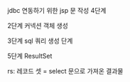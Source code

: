 jdbc 연동하기 위한 jsp 문 작성 4단계

2단계 커넥션 객체 생성

3단계 sql 쿼리 생성 단계

5단계 ResultSet

rs: 레코드 셋 = select 문으로 가져온 결과물

```

```
